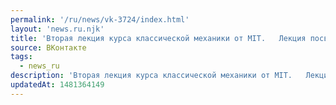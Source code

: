 ```yaml
---
permalink: '/ru/news/vk-3724/index.html'
layout: 'news.ru.njk'
title: 'Вторая лекция курса классической механики от MIT.   Лекция посвящена кинематике, скорости и уск…'
source: ВКонтакте
tags:
  - news_ru
description: 'Вторая лекция курса классической механики от MIT.   Лекция посвящена кинематике, скорости и уск…'
updatedAt: 1481364149
---
```


